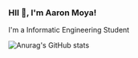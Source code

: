 ### HII 🖖, I'm Aaron Moya!
I'm a Informatic Engineering Student

![Anurag's GitHub stats](https://github-readme-stats.vercel.app/api?username=j0k3rD0ck3r&theme=dark&show_icons=true)
